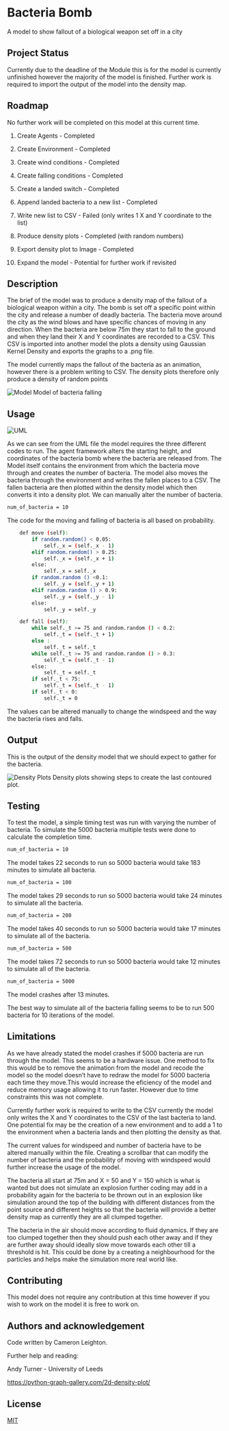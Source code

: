# Bacteria Bomb

A model to show fallout of a biological weapon set off in a city

## Project Status

Currently due to the deadline of the Module this is for the model is currently unfinished however the majority of the model is finished. Further work is required to import the output of the model into the density map.

## Roadmap

No further work will be completed on this model at this current time.

1. Create Agents - Completed

2. Create Environment - Completed

3. Create wind conditions - Completed

4. Create falling conditions - Completed

5. Create a landed switch - Completed

6. Append landed bacteria to a new list - Completed

7. Write new list to CSV - Failed (only writes 1 X and Y coordinate to the list)

8. Produce density plots - Completed (with random numbers)

9. Export density plot to Image - Completed

10. Expand the model - Potential for further work if revisited

## Description

The brief of the model was to produce a density map of the fallout of a biological weapon within a city. The bomb is set off a specific point within the city and release a number of deadly bacteria. The bacteria move around the city as the wind blows and have specific chances of moving in any direction. When the bacteria are below 75m they start to fall to the ground and when they land their X and Y coordinates are recorded to a CSV. This CSV is imported into another model the plots a density using Gaussian Kernel Density and exports the graphs to a .png file.

The model currently maps the fallout of the bacteria as an animation, however there is a problem writing to CSV. The density plots therefore only produce a density of random points 


![Model](https://i.imgur.com/mIfZZlp.png)
Model of bacteria falling


## Usage 

![UML](https://i.imgur.com/d56YLob.png)

As we can see from the UML file the model requires the three different codes to run. The agent framework alters the starting height, and coordinates of the bacteria bomb where the bacteria are released from. The Model itself contains the environment from which the bacteria move through and creates the number of bacteria. The model also moves the bacteria through the environment and writes the fallen places to a CSV. The fallen bacteria are then plotted within the density model which then converts it into a density plot.
We can manually alter the number of bacteria.

```bash
num_of_bacteria = 10
```
The code for the moving and falling of bacteria is all based on probability.

```bash
    def move (self): 
        if random.random() < 0.05:
            self._x = (self._x - 1)
        elif random.random() > 0.25:
            self._x = (self._x + 1) 
        else:
            self._x = self._x
        if random.random () <0.1:
            self._y = (self._y + 1) 
        elif random.random () > 0.9:
            self._y = (self._y - 1) 
        else:
            self._y = self._y 

    def fall (self): 
        while self._t >= 75 and random.random () < 0.2:
            self._t = (self._t + 1)
        else :
            self._t = self._t
        while self._t >= 75 and random.random () > 0.3:
            self._t = (self._t - 1)
        else:
            self._t = self._t 
        if self._t < 75:
            self._t = (self._t - 1)       
        if self._t < 0:
            self._t = 0 
``` 
The values can be altered manually to change the windspeed and the way the bacteria rises and falls.

## Output
This is the output of the density model that we should expect to gather for the bacteria.

![Density Plots](https://i.imgur.com/B4ug22R.png)
Density plots showing steps to create the last contoured plot.

## Testing 
To test the model, a simple timing test was run with varying the number of bacteria. To simulate the 5000 bacteria multiple tests were done to calculate the completion time.

```bash
num_of_bacteria = 10
```
The model takes 22 seconds to run so 5000 bacteria would take 183 minutes to simulate all bacteria.   

```bash
num_of_bacteria = 100
```
The model takes 29 seconds to run so 5000 bacteria would take 24 minutes to simulate all the bacteria.

```bash
num_of_bacteria = 200
```
The model takes 40 seconds to run so 5000 bacteria would take 17 minutes to simulate all of the bacteria.

```bash
num_of_bacteria = 500
```
The model takes 72 seconds to run so 5000 bacteria would take 12 minutes to simulate all of the bacteria.

```bash
num_of_bacteria = 5000
```
The model crashes after 13 minutes. 

The best way to simulate all of the bacteria falling seems to be to run 500 bacteria for 10 iterations of the model.

## Limitations 

As we have already stated the model crashes if 5000 bacteria are run through the model. This seems to be a hardware issue. One method to fix this would be to remove the animation from the model and recode the model so the model doesn’t have to redraw the model for 5000 bacteria each time they move.This would increase the eficiency of the model and reduce memory usage allowing it to run faster. However due to time constraints this was not complete.

Currently further work is required to write to the CSV currently the model only writes the X and Y coordinates to the CSV of the last bacteria to land. One potential fix may be the creation of a new environment and to add a 1 to the environment when a bacteria lands and then plotting the density as that.

The current values for windspeed and number of bacteria have to be altered manually within the file. Creating a scrollbar that can modify the number of bacteria and the probability of moving with windspeed would further increase the usage of the model.

The bacteria all start at 75m and X = 50 and Y = 150 which is what is wanted but does not simulate an explosion further coding may add in a probability again for the bacteria to be thrown out in an explosion like simulation around the top of the building with different distances from the point source and different heights so that the bacteria will provide a better density map as currently they are all clumped together.

The bacteria in the air should move according to fluid dynamics. If they are too clumped together then they should push each other away and if they are further away should ideally slow move towards each other till a threshold is hit. This could be done by a creating a neighbourhood for the particles and helps make the simulation more real world like.

## Contributing

This model does not require any contribution at this time however if you wish to work on the model it is free to work on.

## Authors and acknowledgement

Code written by Cameron Leighton.

Further help and reading:

Andy Turner - University of Leeds

https://python-graph-gallery.com/2d-density-plot/

## License 

[MIT](https://choosealicense.com/licenses/mit/)



   
